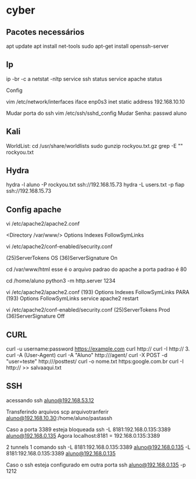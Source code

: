 # cyber

## Pacotes necessários
apt update
apt install net-tools
sudo apt-get install openssh-server

## Ip
ip -br -c a
netstat -nltp
service ssh status
service apache status

Config

vim /etc/network/interfaces
iface enp0s3 inet static
address 192.168.10.10

Mudar porta do ssh
vim /etc/ssh/sshd_config
Mudar Senha:
passwd aluno


## Kali
WorldList:
cd /usr/share/worldlists
sudo gunzip rockyou.txt.gz
grep -E "" rockyou.txt

## Hydra
hydra -l aluno -P rockyou.txt ssh://192.168.15.73
hydra -L users.txt -p fiap ssh://192.168.15.73

## Config apache
vi /etc/apache2/apache2.conf

<Directory /var/www/>
  Options Indexes FollowSymLinks

vi /etc/apache2/conf-enabled/security.conf

(25)ServerTokens OS
(36)ServerSignature On

cd /var/www/html
esse é o arquivo padrao do apache
a porta padrao é 80

cd /home/aluno
python3 -m http.server 1234

vi /etc/apache2/apache2.conf
(193)  Options Indexes FollowSymLinks 
PARA
(193)  Options FollowSymLinks
service apache2 restart

vi /etc/apache2/conf-enabled/security.conf
(25)ServerTokens Prod
(36)ServerSignature Off

## CURL 
curl -u username:password https://example.com
curl http://<ip-da-vm>
curl -I http://<ip-da-vm>
3. curl -A (User-Agent)
curl -A "Aluno" http://<ip-da-vm>/agent/
curl -X POST -d "user=teste" http://<ip-da-vm>/posttest/
curl -o nome.txt https:google.com.br
curl -I http://<ip-da-vm> >> salvaaqui.txt

## SSH
acessando
ssh aluno@192.168.53.12

Transferindo arquivos
scp arquivotranferir aluno@192.168.10.30:/home/aluno/pastassh

Caso a porta 3389 esteja bloqueada
ssh -L 8181:192.168.0.135:3389 aluno@192.168.0.135
Agora localhost:8181 = 192.168.0.135:3389

2 tunnels 1 comando
ssh -L 8181:192.168.0.135:3389 aluno@192.168.0.135 -L 8181:192.168.0.135:3389 aluno@192.168.0.135

Caso o ssh esteja configurado em outra porta
ssh aluno@192.168.0.135 -p 1212
